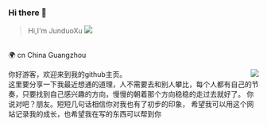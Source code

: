 ### Hi there 👋
> Hi,I'm JunduoXu  ![](https://visitor-badge.glitch.me/badge?page_id=JNbuck)

<br>:earth_africa: cn China Guangzhou

<a href="https://github.com/anuraghazra/convoychat">
  <img align="right" src="https://github-readme-stats.vercel.app/api?username=JNbuck&show_icons=true&count_private=true&hide=prs&theme=default_repocard" />
</a>
你好游客，欢迎来到我的github主页。<br>
这里要分享一下我最近想通的道理，人不需要去和别人攀比，每个人都有自己的节奏，只要找到自己感兴趣的方向，慢慢的朝着那个方向稳稳的走过去就好了。
你说对吧？朋友。短短几句话相信你对我也有了初步的印象，
希望我可以用这个网站记录我的成长，也希望我在写的东西可以帮到你


